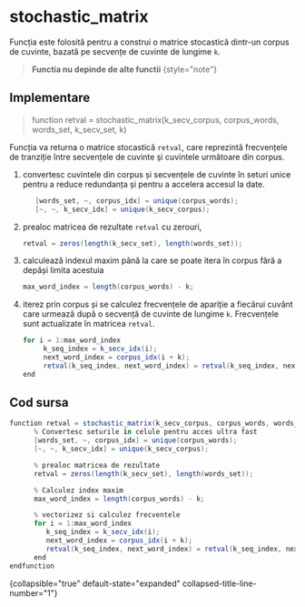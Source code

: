 # stochastic_matrix

Funcția este folosită pentru a construi o matrice stocastică dintr-un corpus de cuvinte, bazată pe secvențe de cuvinte de lungime `k`.

> **Functia nu depinde de alte functii**
{style="note"}

## Implementare

> function retval = stochastic_matrix(k_secv_corpus, corpus_words, words_set, k_secv_set, k)

Funcția va returna o matrice stocastică `retval`, care reprezintă frecvențele de tranziție între secvențele de cuvinte și cuvintele următoare din corpus.

1. convertesc cuvintele din corpus și secvențele de cuvinte în seturi unice pentru a reduce redundanța și pentru a accelera accesul la date.

   ```C#
      [words_set, ~, corpus_idx] = unique(corpus_words);
      [~, ~, k_secv_idx] = unique(k_secv_corpus);
   ```

2. prealoc matricea de rezultate `retval` cu zerouri,

   ```C#
   retval = zeros(length(k_secv_set), length(words_set));
   ```

3. calculează indexul maxim până la care se poate itera în corpus fără a depăși limita acestuia

   ```C#
   max_word_index = length(corpus_words) - k;
   ```

4. iterez prin corpus și se calculez frecvențele de apariție a fiecărui cuvânt care urmează după o secvență de cuvinte de lungime `k`. Frecvențele sunt actualizate în matricea `retval`.

   ```C#
   for i = 1:max_word_index
        k_seq_index = k_secv_idx(i);
        next_word_index = corpus_idx(i + k);
        retval(k_seq_index, next_word_index) = retval(k_seq_index, next_word_index) + 1;
   end
   ```

## Cod sursa

   ```C#
   function retval = stochastic_matrix(k_secv_corpus, corpus_words, words_set, k_secv_set, k)
         % Convertesc seturile in celule pentru acces ultra fast
         [words_set, ~, corpus_idx] = unique(corpus_words);
         [~, ~, k_secv_idx] = unique(k_secv_corpus);

         % prealoc matricea de rezultate
         retval = zeros(length(k_secv_set), length(words_set));

         % Calculez index maxim
         max_word_index = length(corpus_words) - k;

         % vectorizez si calculez frecventele
         for i = 1:max_word_index
            k_seq_index = k_secv_idx(i);
            next_word_index = corpus_idx(i + k);
            retval(k_seq_index, next_word_index) = retval(k_seq_index, next_word_index) + 1;
         end
   endfunction
   ```
{collapsible="true" default-state="expanded" collapsed-title-line-number="1"}